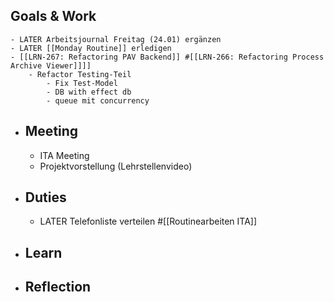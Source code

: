## Goals & Work
	- LATER Arbeitsjournal Freitag (24.01) ergänzen
	- LATER [[Monday Routine]] erledigen
	- [[LRN-267: Refactoring PAV Backend]] #[[LRN-266: Refactoring Process Archive Viewer]]]]
		- Refactor Testing-Teil
			- Fix Test-Model
			- DB with effect db
			- queue mit concurrency
- ## Meeting
	- ITA Meeting
	- Projektvorstellung (Lehrstellenvideo)
- ## Duties
	- LATER Telefonliste verteilen #[[Routinearbeiten ITA]]
- ## Learn
- ## Reflection